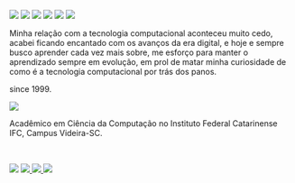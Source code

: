 <div style="display: inline_block"><br>
  <a href="#" target="_blank"><img src="https://img.shields.io/badge/-%23161616.svg?style=for-the-badge&logo=Wikipedia&logoColor=white" target="_blank"></a>
  <a href="#" target="_blank"><img src="https://img.shields.io/badge/-%23161616.svg?style=for-the-badge&logo=Houzz&logoColor=white" target="_blank"></a>
  <a href="#" target="_blank"><img src="https://img.shields.io/badge/-%23161616.svg?style=for-the-badge&logo=Okta&logoColor=white" target="_blank"></a>
  <a href="#" target="_blank"><img src="https://img.shields.io/badge/-EF3939?style=for-the-badge&logo=A-Frame&logoColor=white" target="_blank"></a>
  <a href="#" target="_blank"><img src="https://img.shields.io/badge/-EF3939?style=for-the-badge&logo=Gmail&logoColor=white" target="_blank"></a>
  <a href="#" target="_blank"><img src="https://img.shields.io/badge/-%23161616.svg?style=for-the-badge&logo=Indeed&logoColor=white" target="_blank"></a>
</div>

<p> Minha relação com a tecnologia computacional aconteceu muito cedo, acabei ficando encantado com os avanços da era digital, e hoje e sempre busco aprender cada vez mais sobre, me esforço para manter o aprendizado sempre em evolução, em prol de matar minha curiosidade de como é a tecnologia computacional por trás dos panos.</p>
  <p>since 1999.</p>
  <a href="#" target="_blank"><img src="https://img.shields.io/badge/Brasil,%20Santa%20Catarina,%20Fraiburgo-%233B4D98.svg?style=for-the-badge&logo=Google%20Maps&logoColor=white" target="_blank"></a>
  <p>Acadêmico em Ciência da Computação no Instituto Federal Catarinense IFC, Campus Videira-SC.</p>
</div>
  
##

<div style="display: inline_block"><br>
  <a href="https://instagram.com/johnny_cancilier" target="_blank"><img src="https://img.shields.io/badge/-@johnny_cancilier-%23E4405F?style=for-the-badge&logo=instagram&logoColor=white" target="_blank"></a>
  <a href = "mailto:johnny.cancilier@gmail.com"><img src="https://img.shields.io/badge/johnny.cancilier@gmail.com-D14836?style=for-the-badge&logo=gmail&logoColor=white" target="_blank"</a>  
  <a href = "mailto:jhony.cancilier@hotmail.com"><img src="https://img.shields.io/badge/jhony.cancilier@hotmail.com-%230077B5?style=for-the-badge&logo=MicrosoftOutlook&logoColor=white" target="_blank"</a>
  <a href="https://www.linkedin.com/in/johnny-cancilier-946b81185" target="_blank"><img src="https://img.shields.io/badge/-LinkedIn-%230077B5?style=for-the-badge&logo=linkedin&logoColor=white" target="_blank"></a>  
</div>
